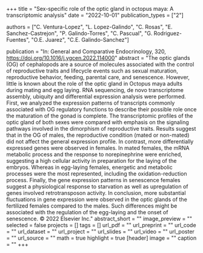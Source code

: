 +++
title = "Sex-specific role of the optic gland in octopus maya: A transcriptomic analysis"
date = "2022-10-01"
publication_types = ["2"]

authors = ["C. Ventura-Lopez", "L. Lopez-Galindo", "C. Rosas", "E. Sanchez-Castrejon", "P. Galindo-Torres", "C. Pascual", "G. Rodriguez-Fuentes", "O.E. Juarez", "C.E. Galindo-Sanchez"]

publication = "In: General and Comparative Endocrinology, 320, https://doi.org/10.1016/j.ygcen.2022.114000"
abstract = "The optic glands (OG) of cephalopods are a source of molecules associated with the control of reproductive traits and lifecycle events such as sexual maturation, reproductive behavior, feeding, parental care, and senescence. However, little is known about the role of the optic gland in Octopus maya adults during mating and egg laying. RNA sequencing, de novo transcriptome assembly, ubiquity and differential expression analysis were performed. First, we analyzed the expression patterns of transcripts commonly associated with OG regulatory functions to describe their possible role once the maturation of the gonad is complete. The transcriptomic profiles of the optic gland of both sexes were compared with emphasis on the signaling pathways involved in the dimorphism of reproductive traits. Results suggest that in the OG of males, the reproductive condition (mated or non-mated) did not affect the general expression profile. In contrast, more differentially expressed genes were observed in females. In mated females, the mRNA metabolic process and the response to norepinephrine were enriched, suggesting a high cellular activity in preparation for the laying of the embryos. Whereas in egg-laying females, energetic and metabolic processes were the most represented, including the oxidation-reduction process. Finally, the gene expression patterns in senescence females suggest a physiological response to starvation as well as upregulation of genes involved retrotransposon activity. In conclusion, more substantial fluctuations in gene expression were observed in the optic glands of the fertilized females compared to the males. Such differences might be associated with the regulation of the egg-laying and the onset of senescence. © 2022 Elsevier Inc."
abstract_short = ""
image_preview = ""
selected = false
projects = []
tags = []
url_pdf = ""
url_preprint = ""
url_code = ""
url_dataset = ""
url_project = ""
url_slides = ""
url_video = ""
url_poster = ""
url_source = ""
math = true
highlight = true
[header]
image = ""
caption = ""
+++
